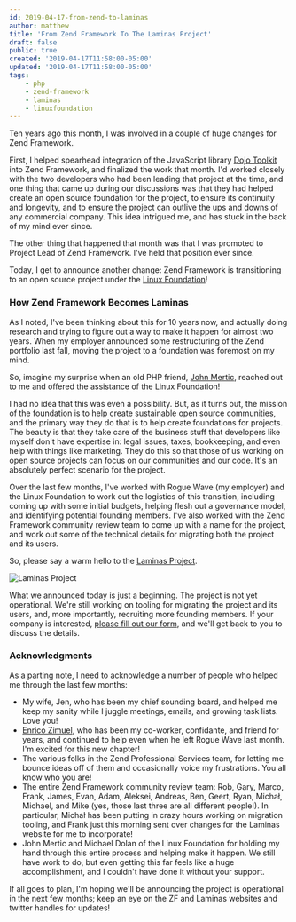 ```yaml
---
id: 2019-04-17-from-zend-to-laminas
author: matthew
title: 'From Zend Framework To The Laminas Project'
draft: false
public: true
created: '2019-04-17T11:58:00-05:00'
updated: '2019-04-17T11:58:00-05:00'
tags:
    - php
    - zend-framework
    - laminas
    - linuxfoundation
---
```


Ten years ago this month, I was involved in a couple of huge changes for Zend
Framework.

First, I helped spearhead integration of the JavaScript library [Dojo
Toolkit](https://dojo.io) into Zend Framework, and finalized the work that
month. I'd worked closely with the two developers who had been leading that
project at the time, and one thing that came up during our discussions was that
they had helped create an open source foundation for the project, to ensure its
continuity and longevity, and to ensure the project can outlive the ups and
downs of any commercial company. This idea intrigued me, and has stuck in the
back of my mind ever since.

The other thing that happened that month was that I was promoted to Project Lead
of Zend Framework. I've held that position ever since.

Today, I get to announce another change: Zend Framework is transitioning to an
open source project under the [Linux Foundation](https://linuxfoundation.org)!

<!--- EXTENDED -->

### How Zend Framework Becomes Laminas

As I noted, I've been thinking about this for 10 years now, and actually doing
research and trying to figure out a way to make it happen for almost two years.
When my employer announced some restructuring of the Zend portfolio last fall,
moving the project to a foundation was foremost on my mind.

So, imagine my surprise when an old PHP friend, [John
Mertic](https://twitter.com/jmertic), reached out to me and offered the
assistance of the Linux Foundation!

I had no idea that this was even a possibility. But, as it turns out, the
mission of the foundation is to help create sustainable open source communities,
and the primary way they do that is to help create foundations for projects.
The beauty is that they take care of the business stuff that developers like
myself don't have expertise in: legal issues, taxes, bookkeeping, and even help
with things like marketing. They do this so that those of us working on open
source projects can focus on our communities and our code. It's an absolutely
perfect scenario for the project.

Over the last few months, I've worked with Rogue Wave (my employer) and the
Linux Foundation to work out the logistics of this transition, including coming
up with some initial budgets, helping flesh out a governance model, and
identifying potential founding members. I've also worked with the Zend Framework
community review team to come up with a name for the project, and work out some
of the technical details for migrating both the project and its users.

So, please say a warm hello to the [Laminas Project](https://getlaminas.org).

![Laminas Project](https://getlaminas.org/images/logo/laminas-foundation-rgb.svg)

What we announced today is just a beginning. The project is not yet operational.
We're still working on tooling for migrating the project and its users, and,
more importantly, recruiting more founding members. If your company is
interested, [please fill out our form](https://getlaminas.org/about/join), and
we'll get back to you to discuss the details.

### Acknowledgments

As a parting note, I need to acknowledge a number of people who helped me
through the last few months:

- My wife, Jen, who has been my chief sounding board, and helped me keep my
  sanity while I juggle meetings, emails, and growing task lists. Love you!
- [Enrico Zimuel](https://www.zimuel.it), who has been my co-worker, confidante,
  and friend for years, and continued to help even when he left Rogue Wave last
  month. I'm excited for this new chapter!
- The various folks in the Zend Professional Services team, for letting me
  bounce ideas off of them and occasionally voice my frustrations. You all know
  who you are!
- The entire Zend Framework community review team: Rob, Gary, Marco,
  Frank, James, Evan, Adam, Aleksei, Andreas, Ben, Geert, Ryan, Michał, Michael,
  and Mike (yes, those last three are all different people!). In particular,
  Michał has been putting in crazy hours working on migration tooling, and
  Frank just this morning sent over changes for the Laminas website for me
  to incorporate!
- John Mertic and Michael Dolan of the Linux Foundation for holding my hand
  through this entire process and helping make it happen. We still have work to
  do, but even getting this far feels like a huge accomplishment, and I couldn't
  have done it without your support.

If all goes to plan, I'm hoping we'll be announcing the project is operational
in the next few months; keep an eye on the ZF and Laminas websites and twitter
handles for updates!
